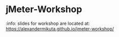 # jMeter-Workshop

:info: slides for workshop are located at: https://alexandermikuta.github.io/jmeter-workshop/
